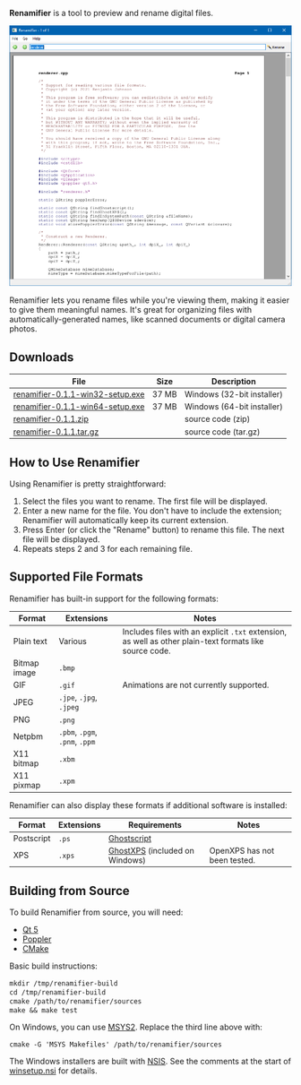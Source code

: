**Renamifier** is a tool to preview and rename digital files.

![Screenshot of Renamifier displaying part of its own source code](docs/screenshot.png)

Renamifier lets you rename files while you're viewing them, making it easier to give them meaningful names. It's great for organizing files with automatically-generated names, like scanned documents or digital camera photos.


## Downloads

File | Size | Description
---- | ---- | -----------
[renamifier-0.1.1-win32-setup.exe](https://github.com/bmjcode/renamifier/releases/download/v0.1.1/renamifier-0.1.1-win32-setup.exe) | 37 MB | Windows (32-bit installer)
[renamifier-0.1.1-win64-setup.exe](https://github.com/bmjcode/renamifier/releases/download/v0.1.1/renamifier-0.1.1-win64-setup.exe) | 37 MB | Windows (64-bit installer)
[renamifier-0.1.1.zip](https://github.com/bmjcode/renamifier/archive/refs/tags/v0.1.1.zip) | | source code (zip)
[renamifier-0.1.1.tar.gz](https://github.com/bmjcode/renamifier/archive/refs/tags/v0.1.1.tar.gz) | | source code (tar.gz)


## How to Use Renamifier

Using Renamifier is pretty straightforward:

1. Select the files you want to rename. The first file will be displayed.
2. Enter a new name for the file. You don't have to include the extension; Renamifier will automatically keep its current extension.
3. Press Enter (or click the "Rename" button) to rename this file. The next file will be displayed.
4. Repeats steps 2 and 3 for each remaining file.


## Supported File Formats

Renamifier has built-in support for the following formats:

Format | Extensions | Notes
------ | ---------- | -----
Plain text | Various | Includes files with an explicit `.txt` extension, as well as other plain-text formats like source code.
Bitmap image | `.bmp` |
GIF | `.gif` | Animations are not currently supported.
JPEG | `.jpe`, `.jpg`, `.jpeg` |
PNG | `.png` |
Netpbm | `.pbm`, `.pgm`, `.pnm`, `.ppm` |
X11 bitmap | `.xbm` |
X11 pixmap | `.xpm` |

Renamifier can also display these formats if additional software is installed:

Format | Extensions | Requirements | Notes
------ | ---------- | ------------ | -----
Postscript | `.ps` | [Ghostscript](https://ghostscript.com/) |
XPS | `.xps` | [GhostXPS](https://www.ghostscript.com/download/gxpsdnld.html) (included on Windows) | OpenXPS has not been tested.


## Building from Source

To build Renamifier from source, you will need:

* [Qt 5](https://www.qt.io/)
* [Poppler](https://poppler.freedesktop.org/)
* [CMake](https://cmake.org/)

Basic build instructions:

```
mkdir /tmp/renamifier-build
cd /tmp/renamifier-build
cmake /path/to/renamifier/sources
make && make test
```

On Windows, you can use [MSYS2](https://www.msys2.org/). Replace the third line above with:

```
cmake -G 'MSYS Makefiles' /path/to/renamifier/sources
```

The Windows installers are built with [NSIS](https://nsis.sourceforge.io/). See the comments at the start of [winsetup.nsi](winsetup.nsi) for details.
